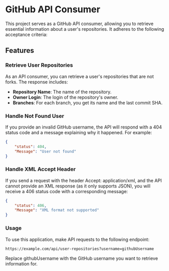# GitHub API Consumer

This project serves as a GitHub API consumer, allowing you to retrieve essential information about a user's repositories. It adheres to the following acceptance criteria:

## Features

### Retrieve User Repositories

As an API consumer, you can retrieve a user's repositories that are not forks. The response includes:

- **Repository Name**: The name of the repository.
- **Owner Login**: The login of the repository's owner.
- **Branches**: For each branch, you get its name and the last commit SHA.

### Handle Not Found User

If you provide an invalid GitHub username, the API will respond with a 404 status code and a message explaining why it happened. For example:

```json
{
    "status": 404,
    "Message": "User not found"
}
```
### Handle XML Accept Header

If you send a request with the header Accept: application/xml, and the API cannot provide an XML response (as it only supports JSON), you will receive a 406 status code with a corresponding message:
```json
{
    "status": 406,
    "Message": "XML format not supported"
}
```
### Usage

To use this application, make API requests to the following endpoint:

```arduino
https://example.com/api/user-repositories?username=githubUsername
```
Replace githubUsername with the GitHub username you want to retrieve information for.
